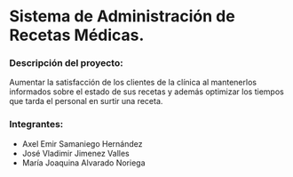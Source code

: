 # Sistema de Administración de Recetas Médicas.

### Descripción del proyecto:
Aumentar la satisfacción de los clientes de la clínica al mantenerlos
informados sobre el estado de sus recetas y además optimizar los
tiempos que tarda el personal en surtir una receta.

### Integrantes:
- Axel Emir Samaniego Hernández
- José Vladimir Jimenez Valles
- María Joaquina Alvarado Noriega
